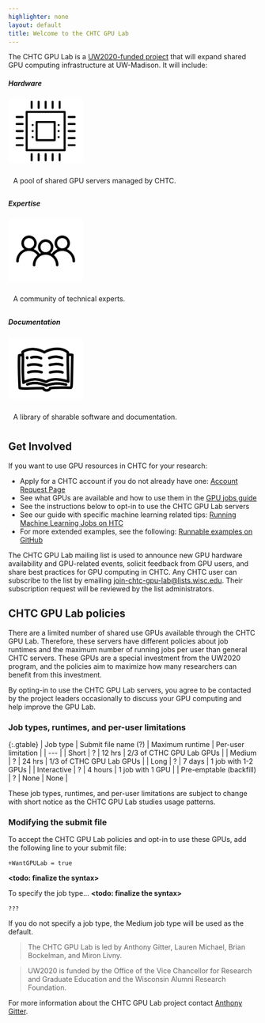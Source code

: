 ```yaml
---
highlighter: none
layout: default
title: Welcome to the CHTC GPU Lab
---
```


The CHTC GPU Lab is a [UW2020-funded project][uw2020] that will expand shared GPU 
computing infrastructure at UW-Madison.  It will include:

 <link rel = "stylesheet"
   type = "text/css"
   href = "bootstrap.css" />

<div class="card-deck">
	<div class="card border-secondary h-100" >    
		 <h5 class="card-title text-center">Hardware</h5>
		 <img alt="Card image cap" class="card-img-top img-responsive" src="guide-icons/noun_gpu_2528527.png" style="margin-left: auto;margin-right: auto;width: 30%;"/>
		<p style="padding:10px">A pool of shared GPU servers managed by CHTC.</p>
	</div>
	<div class="card border-secondary h-100" >    
		 <h5 class="card-title text-center">Expertise</h5>
		 <img alt="Card image cap" class="card-img-top img-responsive" src="guide-icons/noun_people_1188645.png" style="margin-left: auto;margin-right: auto;width: 30%;"/>
		<p style="padding:10px">A community of technical experts.</p>
	</div>
	<div class="card border-secondary h-100" >    
		 <h5 class="card-title text-center">Documentation</h5>
		 <img alt="Card image cap" class="card-img-top img-responsive" src="guide-icons/noun_open book_1179297.png" style="margin-left: auto;margin-right: auto;width: 30%;"/>
		<p style="padding:10px">A library of sharable software and documentation.</p>
	</div>
</div>

## Get Involved

If you want to use GPU resources in CHTC for your research: 

- Apply for a CHTC account if you do not already have one: [Account Request Page][account]
- See what GPUs are available and how to use them in the [GPU jobs guide][gpu-jobs]
- See the instructions below to opt-in to use the CHTC GPU Lab servers
- See our guide with specific machine learning related tips: [Running Machine Learning Jobs on HTC][ml-guide]
- For more extended examples, see the following: [Runnable examples on GitHub][gpu-examples]

The CHTC GPU Lab mailing list is used to announce new GPU hardware availability and 
GPU-related events, solicit feedback from GPU users, and share best practices for 
GPU computing in CHTC. Any CHTC user can subscribe to the list by 
emailing [join-chtc-gpu-lab@lists.wisc.edu](mailto:join-chtc-gpu-lab@lists.wisc.edu).
Their subscription request will be reviewed by the list administrators.

## CHTC GPU Lab policies

There are a limited number of shared use GPUs available through the CHTC GPU
Lab. Therefore, these servers have different policies about job runtimes and
the maximum number of running jobs per user than general CHTC servers.
These GPUs are a special investment from the UW2020 program, and the policies
aim to maximize how many researchers can benefit from this investment.

By opting-in to use the CHTC GPU Lab servers, you agree to be contacted by the
project leaders occasionally to discuss your GPU computing and help improve the
GPU Lab.

### Job types, runtimes, and per-user limitations

{:.gtable}
  | Job type | Submit file name (?) | Maximum runtime | Per-user limitation |
  | --- |
  | Short | ? | 12 hrs | 2/3 of CTHC GPU Lab GPUs |
  | Medium | ? | 24 hrs | 1/3 of CTHC GPU Lab GPUs |
  | Long | ? | 7 days | 1 job with 1-2 GPUs |
  | Interactive | ? | 4 hours | 1 job with 1 GPU |
  | Pre-emptable (backfill) | ? | None | None |

These job types, runtimes, and per-user limitations are subject to change with
short notice as the CHTC GPU Lab studies usage patterns.

### Modifying the submit file

To accept the CHTC GPU Lab policies and opt-in to use these GPUs, add the
following line to your submit file:

``` {.sub}
+WantGPULab = true
```
**<todo: finalize the syntax>**

To specify the job type... **<todo: finalize the syntax>**

``` {.sub}
???
```

If you do not specify a job type, the Medium job type will be used as the default.

> The CHTC GPU Lab is led by Anthony Gitter, Lauren Michael, Brian Bockelman, and Miron Livny.

> UW2020 is funded by the Office of the Vice Chancellor for Research and Graduate 
Education and the Wisconsin Alumni Research Foundation.

For more information about the CHTC GPU Lab project contact [Anthony Gitter][gitter]. 

[account]: form.shtml
[gpu-examples]: https://github.com/CHTC/templates-GPUs
[gpu-jobs]: gpu-jobs.shtml
[gitter]: https://www.biostat.wisc.edu/~gitter/index.html
[ml-guide]: machine-learning-htc.shtml
[uw2020]: https://research.wisc.edu/funding/uw2020/round-5-projects/enabling-graphics-processing-unit-based-data-science/

